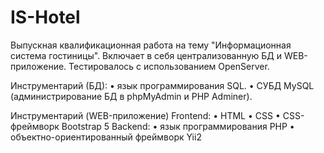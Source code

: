 # IS-Hotel
Выпускная квалификационная работа на тему "Информационная система гостиницы". Включает в себя централизованную БД и WEB-приложение. Тестировалось с использованием OpenServer.

Инструментарий (БД): 
  • язык программирования SQL. 
  • СУБД MySQL (администрирование БД в phpMyAdmin и PHP Adminer).

Инструментарий (WEB-приложение) 
  Frontend: 
    • HTML 
    • СSS 
    • CSS-фреймворк Bootstrap 5 
  Backend: 
    • язык программирования PHP 
    • объектно-ориентированный фреймворк Yii2
